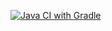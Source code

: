 [![Java CI with Gradle](https://github.com/Irinarh13/mygr5.1/actions/workflows/gradle.yml/badge.svg)](https://github.com/Irinarh13/mygr5.1/actions/workflows/gradle.yml)
